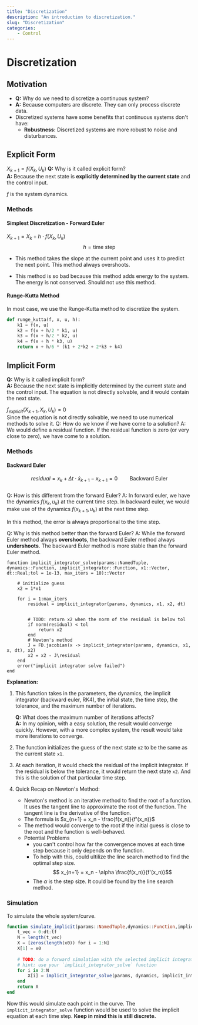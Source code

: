 ```yaml
---
title: "Discretization"
description: "An introduction to discretization."
slug: "Discretization"
categories:
    - Control
---
```


# Discretization

## Motivation
- **Q:** Why do we need to discretize a continuous system?
- **A:** Because computers are discrete. They can only process discrete data.
- Discretized systems have some benefits that continuous systems don't have:
  - **Robustness:** Discretized systems are more robust to noise and disturbances.

## Explicit Form
$X_{k+1} = f(X_k, U_k)$ 
**Q:** Why is it called explicit form?  
**A:** Because the next state is **explicitly determined by the current state** and the control input. 
  

$f$ is the system dynamics.

### Methods    
#### Simplest Discretization - Forward Euler

$X_{k+1} = X_k + h \cdot f(X_k, U_k)$
$$
h = \text{time step}
$$
- This method takes the slope at the current point and uses it to predict the next point. This method always overshoots.

- This method is so bad because this method adds energy to the system. The energy is not conserved. Should not use this method.

#### Runge-Kutta Method
In most case, we use the Runge-Kutta method to discretize the system.
```python
def runge_kutta(f, x, u, h):
    k1 = f(x, u)
    k2 = f(x + h/2 * k1, u)
    k3 = f(x + h/2 * k2, u)
    k4 = f(x + h * k3, u)
    return x + h/6 * (k1 + 2*k2 + 2*k3 + k4)
```

## Implicit Form
**Q:** Why is it called implicit form?  
**A:** Because the next state is implicitly determined by the current state and the control input. The equation is not directly solvable, and it would contain the next state.

$f_{explicit}(X_{k+1}, X_k, U_k) = 0$  
Since the equation is not directly solvable, we need to use numerical methods to solve it.
Q: How do we know if we have come to a solution?
A: We would define a residual function. If the residual function is zero (or very close to zero), we have come to a solution.

### Methods
#### Backward Euler 

$$residual = x_k + \Delta t \cdot \dot{x}_{k+1} - x_{k+1} = 0 \quad \quad \text{Backward Euler}$$  
Q: How is this different from the forward Euler?
A: In forward euler, we have the dynamics $f(x_k, u_k)$ at the current time step. In backward euler, we would make use of the dynamics $f(x_{k+1}, u_k)$ at the next time step.

In this method, the error is always proportional to the time step.

Q: Why is this method better than the forward Euler?
A: While the forward Euler method always **overshoots**, the backward Euler method always **undershoots**. The backward Euler method is more stable than the forward Euler method.

```juila
function implicit_integrator_solve(params::NamedTuple, dynamics::Function, implicit_integrator::Function, x1::Vector, dt::Real;tol = 1e-13, max_iters = 10)::Vector

    # initialize guess
    x2 = 1*x1

    for i = 1:max_iters
        residual = implicit_integrator(params, dynamics, x1, x2, dt)
        
        
        # TODO: return x2 when the norm of the residual is below tol 
        if norm(residual) < tol
            return x2
        end
        # Newton's method
        J = FD.jacobian(x -> implicit_integrator(params, dynamics, x1, x, dt), x2)
        x2 = x2 - J\residual
    end
    error("implicit integrator solve failed")
end    
```
**Explanation:**
1. This function takes in the parameters, the dynamics, the implicit integrator (backward euler, RK4), the initial state, the time step, the tolerance, and the maximum number of iterations.
   
    **Q:** What does the maximum number of iterations affects?  
    **A:** In my opinion, with a easy solution, the result would converge quickly. However, with a more complex system, the result would take more iterations to converge.

2. The function initializes the guess of the next state `x2` to be the same as the current state `x1`.

3. At each iteration, it would check the residual of the implicit integrator. If the residual is below the tolerance, it would return the next state `x2`. And this is the solution of that particular time step.

4. Quick Recap on Newton's Method:
    - Newton's method is an iterative method to find the root of a function. It uses the tangent line to approximate the root of the function. The tangent line is the derivative of the function.
    - The formula is $x_{n+1} = x_n - \frac{f(x_n)}{f'(x_n)}$
    - The method would converge to the root if the initial guess is close to the root and the function is well-behaved.
    - Potential Problems
      - you can't control how far the convergence moves at each time step because it only depends on the function.
      - To help with this, could ultilize the line search method to find the optimal step size.
      $$ x_{n+1} = x_n - \alpha \frac{f(x_n)}{f'(x_n)}$$
       - The $\alpha$ is the step size. It could be found by the line search method.

### Simulation
To simulate the whole system/curve.
```julia
function simulate_implicit(params::NamedTuple,dynamics::Function,implicit_integrator::Function,x0::Vector,dt::Real,tf::Real; tol = 1e-13)
    t_vec = 0:dt:tf
    N = length(t_vec)
    X = [zeros(length(x0)) for i = 1:N]
    X[1] = x0
    
    # TODO: do a forward simulation with the selected implicit integrator 
    # hint: use your `implicit_integrator_solve` function
    for i in 2:N
        X[i] = implicit_integrator_solve(params, dynamics, implicit_integrator, X[i-1], dt)
    end
    return X
end
```
Now this would simulate each point in the curve. The `implicit_integrator_solve` function would be used to solve the implicit equation at each time step. 
**Keep in mind this is still discrete.**


